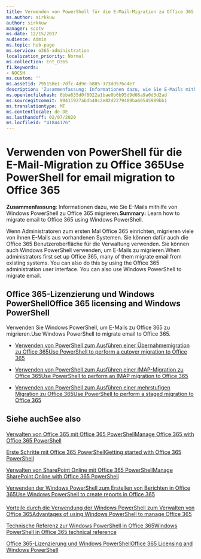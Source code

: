 ```yaml
---
title: Verwenden von PowerShell für die E-Mail-Migration zu Office 365
ms.author: sirkkuw
author: sirkkuw
manager: scotv
ms.date: 12/15/2017
audience: Admin
ms.topic: hub-page
ms.service: o365-administration
localization_priority: Normal
ms.collection: Ent_O365
f1.keywords:
- NOCSH
ms.custom: ''
ms.assetid: 795158e1-7dfc-4d9e-b805-373dd576c4e7
description: 'Zusammenfassung: Informationen dazu, wie Sie E-Mails mithilfe von Windows PowerShell zu Office 365 migrieren.'
ms.openlocfilehash: 6bba635d0f8022a1bae0b6b95d9d66a9a0d3d2ad
ms.sourcegitcommit: 99411927abdb40c2e82d2279489ba60545989bb1
ms.translationtype: MT
ms.contentlocale: de-DE
ms.lasthandoff: 02/07/2020
ms.locfileid: "41844176"
---
```

# <a name="use-powershell-for-email-migration-to-office-365"></a><span data-ttu-id="c1129-103">Verwenden von PowerShell für die E-Mail-Migration zu Office 365</span><span class="sxs-lookup"><span data-stu-id="c1129-103">Use PowerShell for email migration to Office 365</span></span>

 <span data-ttu-id="c1129-104">**Zusammenfassung**: Informationen dazu, wie Sie E-Mails mithilfe von Windows PowerShell zu Office 365 migrieren.</span><span class="sxs-lookup"><span data-stu-id="c1129-104">**Summary:** Learn how to migrate email to Office 365 using Windows PowerShell.</span></span>
  
<span data-ttu-id="c1129-p101">Wenn Administratoren zum ersten Mal Office 365 einrichten, migrieren viele von ihnen E-Mails aus vorhandenen Systemen. Sie können dafür auch die Office 365 Benutzeroberfläche für die Verwaltung verwenden. Sie können auch Windows PowerShell verwenden, um E-Mails zu migrieren.</span><span class="sxs-lookup"><span data-stu-id="c1129-p101">When administrators first set up Office 365, many of them migrate email from existing systems. You can also do this by using the Office 365 administration user interface. You can also use Windows PowerShell to migrate email.</span></span>
  
## <a name="office-365-licensing-and-windows-powershell"></a><span data-ttu-id="c1129-108">Office 365-Lizenzierung und Windows PowerShell</span><span class="sxs-lookup"><span data-stu-id="c1129-108">Office 365 licensing and Windows PowerShell</span></span>

<span data-ttu-id="c1129-109">Verwenden Sie Windows PowerShell, um E-Mails zu Office 365 zu migrieren.</span><span class="sxs-lookup"><span data-stu-id="c1129-109">Use Windows PowerShell to migrate email to Office 365.</span></span> 
  
- [<span data-ttu-id="c1129-110">Verwenden von PowerShell zum Ausführen einer Übernahmemigration zu Office 365</span><span class="sxs-lookup"><span data-stu-id="c1129-110">Use PowerShell to perform a cutover migration to Office 365</span></span>](use-powershell-to-perform-a-cutover-migration-to-office-365.md)
    
- [<span data-ttu-id="c1129-111">Verwenden von PowerShell zum Ausführen einer IMAP-Migration zu Office 365</span><span class="sxs-lookup"><span data-stu-id="c1129-111">Use PowerShell to perform an IMAP migration to Office 365</span></span>](use-powershell-to-perform-an-imap-migration-to-office-365.md)
    
- [<span data-ttu-id="c1129-112">Verwenden von PowerShell zum Ausführen einer mehrstufigen Migration zu Office 365</span><span class="sxs-lookup"><span data-stu-id="c1129-112">Use PowerShell to perform a staged migration to Office 365</span></span>](use-powershell-to-perform-a-staged-migration-to-office-365.md)
    
## <a name="see-also"></a><span data-ttu-id="c1129-113">Siehe auch</span><span class="sxs-lookup"><span data-stu-id="c1129-113">See also</span></span>

#### 

[<span data-ttu-id="c1129-114">Verwalten von Office 365 mit Office 365 PowerShell</span><span class="sxs-lookup"><span data-stu-id="c1129-114">Manage Office 365 with Office 365 PowerShell</span></span>](manage-office-365-with-office-365-powershell.md)
  
[<span data-ttu-id="c1129-115">Erste Schritte mit Office 365 PowerShell</span><span class="sxs-lookup"><span data-stu-id="c1129-115">Getting started with Office 365 PowerShell</span></span>](getting-started-with-office-365-powershell.md)
  
[<span data-ttu-id="c1129-116">Verwalten von SharePoint Online mit Office 365 PowerShell</span><span class="sxs-lookup"><span data-stu-id="c1129-116">Manage SharePoint Online with Office 365 PowerShell</span></span>](manage-sharepoint-online-with-office-365-powershell.md)
  
[<span data-ttu-id="c1129-117">Verwenden der Windows PowerShell zum Erstellen von Berichten in Office 365</span><span class="sxs-lookup"><span data-stu-id="c1129-117">Use Windows PowerShell to create reports in Office 365</span></span>](use-windows-powershell-to-create-reports-in-office-365.md)
#### 

[<span data-ttu-id="c1129-118">Vorteile durch die Verwendung der Windows PowerShell zum Verwalten von Office 365</span><span class="sxs-lookup"><span data-stu-id="c1129-118">Advantages of using Windows PowerShell to manage Office 365</span></span>](https://technet.microsoft.com/library/15144a50-453e-4cd5-befd-bc6736697967.aspx)
  
[<span data-ttu-id="c1129-119">Technische Referenz zur Windows PowerShell in Office 365</span><span class="sxs-lookup"><span data-stu-id="c1129-119">Windows PowerShell in Office 365 technical reference</span></span>](https://technet.microsoft.com/library/10d5c66a-7579-4319-aaa5-7a5e21d49cea.aspx)
  
[<span data-ttu-id="c1129-120">Office 365-Lizenzierung und Windows PowerShell</span><span class="sxs-lookup"><span data-stu-id="c1129-120">Office 365 Licensing and Windows PowerShell</span></span>](https://technet.microsoft.com/library/6ca0e430-f7ba-4184-becf-14c6c5c8dde5.aspx)

